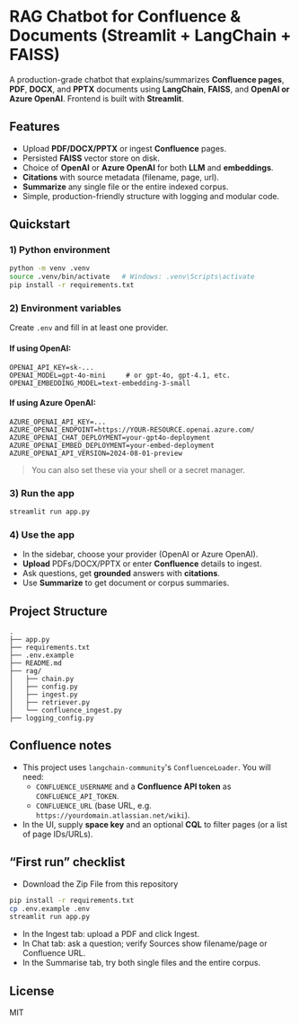 # RAG Chatbot for Confluence & Documents (Streamlit + LangChain + FAISS)

A production-grade chatbot that explains/summarizes **Confluence pages**, **PDF**, **DOCX**, and **PPTX** documents using **LangChain**, **FAISS**, and **OpenAI or Azure OpenAI**. Frontend is built with **Streamlit**.

## Features
- Upload **PDF/DOCX/PPTX** or ingest **Confluence** pages.
- Persisted **FAISS** vector store on disk.
- Choice of **OpenAI** or **Azure OpenAI** for both **LLM** and **embeddings**.
- **Citations** with source metadata (filename, page, url).
- **Summarize** any single file or the entire indexed corpus.
- Simple, production-friendly structure with logging and modular code.

## Quickstart

### 1) Python environment
```bash
python -m venv .venv
source .venv/bin/activate   # Windows: .venv\Scripts\activate
pip install -r requirements.txt
```

### 2) Environment variables
Create `.env` and fill in at least one provider.

#### If using OpenAI:
```
OPENAI_API_KEY=sk-...
OPENAI_MODEL=gpt-4o-mini     # or gpt-4o, gpt-4.1, etc.
OPENAI_EMBEDDING_MODEL=text-embedding-3-small
```

#### If using Azure OpenAI:
```
AZURE_OPENAI_API_KEY=...
AZURE_OPENAI_ENDPOINT=https://YOUR-RESOURCE.openai.azure.com/
AZURE_OPENAI_CHAT_DEPLOYMENT=your-gpt4o-deployment
AZURE_OPENAI_EMBED_DEPLOYMENT=your-embed-deployment
AZURE_OPENAI_API_VERSION=2024-08-01-preview
```

> You can also set these via your shell or a secret manager.

### 3) Run the app
```bash
streamlit run app.py
```

### 4) Use the app
- In the sidebar, choose your provider (OpenAI or Azure OpenAI).
- **Upload** PDFs/DOCX/PPTX or enter **Confluence** details to ingest.
- Ask questions, get **grounded** answers with **citations**.
- Use **Summarize** to get document or corpus summaries.

## Project Structure
```
.
├── app.py
├── requirements.txt
├── .env.example
├── README.md
├── rag/
│   ├── chain.py
│   ├── config.py
│   ├── ingest.py
│   ├── retriever.py
│   └── confluence_ingest.py
├── logging_config.py
```

## Confluence notes
- This project uses `langchain-community`'s `ConfluenceLoader`. You will need:
  - `CONFLUENCE_USERNAME` and a **Confluence API token** as `CONFLUENCE_API_TOKEN`.
  - `CONFLUENCE_URL` (base URL, e.g. `https://yourdomain.atlassian.net/wiki`).
- In the UI, supply **space key** and an optional **CQL** to filter pages (or a list of page IDs/URLs).

## “First run” checklist
- Download the Zip File from this repository
```bash
pip install -r requirements.txt
cp .env.example .env
streamlit run app.py
```
- In the Ingest tab: upload a PDF and click Ingest.
- In Chat tab: ask a question; verify Sources show filename/page or Confluence URL.
- In the Summarise tab, try both single files and the entire corpus.

## License
MIT
